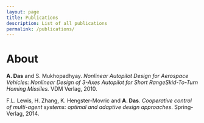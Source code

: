 ```yaml
---
layout: page
title: Publications
description: List of all publications
permalink: /publications/
---
```


# About

**A. Das** and S. Mukhopadhyay. *Nonlinear Autopilot Design for Aerospace Vehicles: Nonlinear Design of 3-Axes Autopilot for Short RangeSkid-To-Turn Homing Missiles.* VDM Verlag, 2010.

F.L. Lewis, H. Zhang, K. Hengster-Movric and **A. Das**. *Cooperative control of multi-agent systems: optimal and adaptive design approaches*. Spring-Verlag, 2014.
